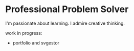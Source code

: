 # Professional Problem Solver

I'm passionate about learning. I admire creative thinking. 

work in progress: 
- portfolio and svgestor
